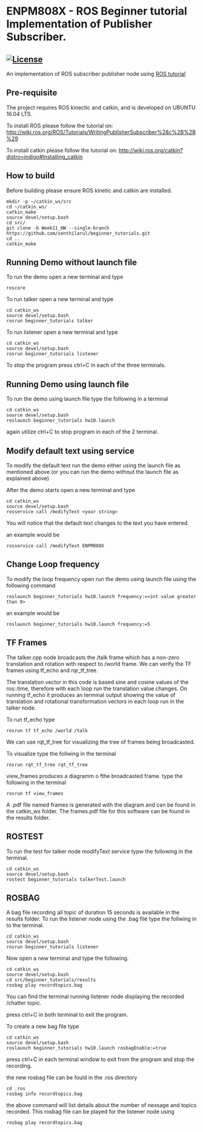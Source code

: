 # ENPM808X - ROS Beginner tutorial Implementation of Publisher Subscriber.
[![License](https://img.shields.io/badge/License-BSD%203--Clause-blue.svg)](https://opensource.org/licenses/BSD-3-Clause)
---

An implementation of ROS subscriber publisher node using [ROS tutorial](http://wiki.ros.org/ROS/Tutorials/WritingPublisherSubscriber%28c%2B%2B%29)

## Pre-requisite
The project requires ROS kinectic and catkin, and is developed on UBUNTU 16.04 LTS.

To install ROS please follow the tutorial on: 
http://wiki.ros.org/ROS/Tutorials/WritingPublisherSubscriber%28c%2B%2B%29

To install catkin please follow the tutorial on: 
http://wiki.ros.org/catkin?distro=indigo#Installing_catkin

## How to build
Before building please ensure ROS kinetic and catkin are installed.  
```
mkdir -p ~/catkin_ws/src
cd ~/catkin_ws/
catkin_make
source devel/setup.bash
cd src/
git clone -b Week11_HW --single-branch https://github.com/senthilarul/beginner_tutorials.git
cd ..
catkin_make
```
## Running Demo without launch file
To run the demo open a new terminal and type
```
roscore
```

To run talker open a new terminal and type
```
cd catkin_ws
source devel/setup.bash
rosrun beginner_tutorials talker
```

To run listener open a new terminal and type
```
cd catkin_ws
source devel/setup.bash
rosrun beginner_tutorials listener
```
To stop the program press ctrl+C in each of the three terminals.

## Running Demo using launch file
To run the demo using launch file type the following in a terminal
```
cd catkin_ws
source devel/setup.bash
roslaunch beginner_tutorials hw10.launch
```

again utilize ctrl+C to stop program in each of the 2 terminal.

## Modify default text using service
To modify the default text run the demo either using the launch file as mentioned above (or you can run the demo without the launch file as explained above)

After the demo starts open a new terminal and type
```
cd catkin_ws
source devel/setup.bash
rosservice call /modifyText <your string>
```

You will notice that the default text changes to the text you have entered.

an example would be
```
rosservice call /modifyText ENPM808X
```

## Change Loop frequency
To modify the loop frequency open run the demo using launch file using the following command
```
roslaunch beginner_tutorials hw10.launch frequency:=<int value greater than 0>
```

an example would be
```
roslaunch beginner_tutorials hw10.launch frequency:=5
```

## TF Frames
The talker.cpp node broadcasts the /talk frame which has a non-zero translation and rotation with respect to /world frame. We can verify the TF frames using tf_echo and rqr_tf_tree.

The translation vector in this code is based sine and cosine values of the ros::time, therefore with each loop run the translation value changes.
On running tf_echo it produces an terminal output showing the value of translation and rotational transformation vectors in each loop run in the talker node.

To run tf_echo type
```
rosrun tf tf_echo /world /talk
```

We can use rqt_tf_tree for visualizing the tree of frames being broadcasted.

To visualize type the follwing in the terminal
```
rosrun rqt_tf_tree rqt_tf_tree
```

view_frames produces a diagramm o fthe broadcasted frame.
type the following in the terminal
```
rosrun tf view_frames
```
A .pdf file named frames is generated with the diagram and can be found in the catkin_ws folder. The frames.pdf file for this software can be found in the results folder.

## ROSTEST
To run the test for talker node modifyText service typw the following in the terminal.
```
cd catkin_ws
source devel/setup.bash
rostest beginner_tutorials talkerTest.launch 
```

## ROSBAG
A bag file recording all topic of duration 15 seconds is available in the results folder.
To run the listener node using the .bag file type the follwing in to the terminal.
```
cd catkin_ws
source devel/setup.bash
rosrun beginner_tutorials listener
```

Now open a new terminal and type the following.
```
cd catkin_ws
source devel/setup.bash
cd src/beginner_tutorials/results
rosbag play recordtopics.bag
```

You can find the terminal running listener node displaying the recorded /chatter topic.

press ctrl+C in both terminal to exit the program.

To create a new bag file type
```
cd catkin_ws
source devel/setup.bash
roslaunch beginner_tutorials hw10.launch rosbagEnable:=true
```

press ctrl+C in each terminal window to exit from the program and stop the recording.

the new rosbag file can be fould in the .ros directory
```
cd .ros
rosbag info recordtopics.bag
```
the above command will list details about the number of nessage and topics recorded. This rosbag file can be played for the listener node using
```
rosbag play recordtopics.bag
```
 
